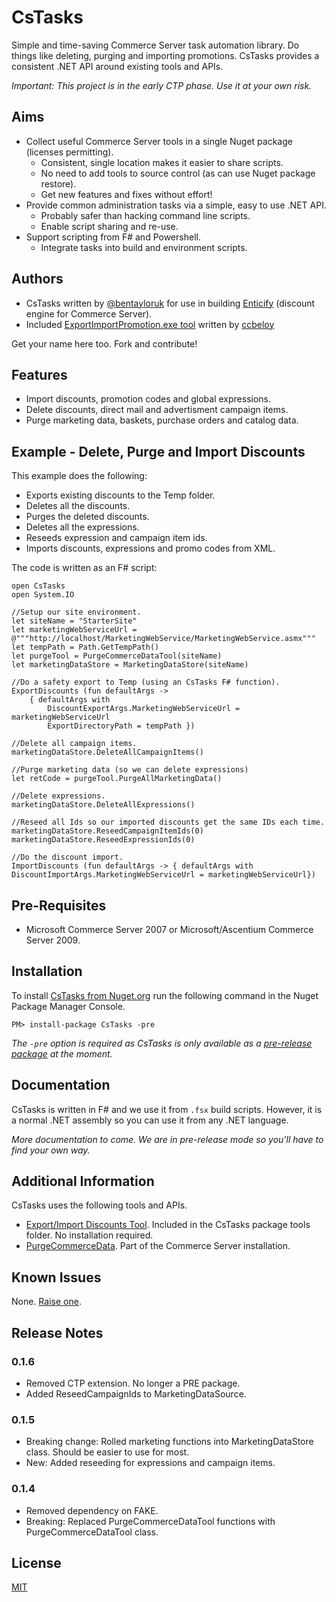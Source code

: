 # CsTasks

Simple and time-saving Commerce Server task automation library.  Do things like deleting, purging and importing promotions.  CsTasks provides a consistent .NET API around existing tools and APIs.  

*Important:  This project is in the early CTP phase.  Use it at your own risk.*

## Aims

* Collect useful Commerce Server tools in a single Nuget package (licenses permitting).
    * Consistent, single location makes it easier to share scripts.
    * No need to add tools to source control (as can use Nuget package restore).
    * Get new features and fixes without effort!
* Provide common administration tasks via a simple, easy to use .NET API.
    * Probably safer than hacking command line scripts.
    * Enable script sharing and re-use.
* Support scripting from F# and Powershell.
    * Integrate tasks into build and environment scripts.

## Authors

* CsTasks written by [@bentayloruk](http://twitter.com/bentayloruk) for use in building [Enticify](http://www.enticify.com/) (discount engine for Commerce Server).
* Included [ExportImportPromotion.exe tool](http://archive.msdn.microsoft.com/ExportImportDiscount) written by [ccbeloy](http://archive.msdn.microsoft.com/UserAccount/UserProfile.aspx?UserName=ccbeloy)

Get your name here too.  Fork and contribute!

## Features

* Import discounts, promotion codes and global expressions.
* Delete discounts, direct mail and advertisment campaign items.
* Purge marketing data, baskets, purchase orders and catalog data.

## Example - Delete, Purge and Import Discounts

This example does the following:

- Exports existing discounts to the Temp folder.
- Deletes all the discounts.
- Purges the deleted discounts.
- Deletes all the expressions.
- Reseeds expression and campaign item ids.
- Imports discounts, expressions and promo codes from XML.

The code is written as an F# script:
	
	open CsTasks
	open System.IO
	
	//Setup our site environment.
	let siteName = "StarterSite"
	let marketingWebServiceUrl = @"""http://localhost/MarketingWebService/MarketingWebService.asmx""" 
	let tempPath = Path.GetTempPath()
	let purgeTool = PurgeCommerceDataTool(siteName)
	let marketingDataStore = MarketingDataStore(siteName)
	
	//Do a safety export to Temp (using an CsTasks F# function).
	ExportDiscounts (fun defaultArgs ->
	    { defaultArgs with
	        DiscountExportArgs.MarketingWebServiceUrl = marketingWebServiceUrl
	        ExportDirectoryPath = tempPath })
	
	//Delete all campaign items.
	marketingDataStore.DeleteAllCampaignItems()
	
	//Purge marketing data (so we can delete expressions)
	let retCode = purgeTool.PurgeAllMarketingData()
	
	//Delete expressions.
	marketingDataStore.DeleteAllExpressions()
	
	//Reseed all Ids so our imported discounts get the same IDs each time.
	marketingDataStore.ReseedCampaignItemIds(0)
	marketingDataStore.ReseedExpressionIds(0)
	
	//Do the discount import.
	ImportDiscounts (fun defaultArgs -> { defaultArgs with DiscountImportArgs.MarketingWebServiceUrl = marketingWebServiceUrl})
	
## Pre-Requisites

* Microsoft Commerce Server 2007 or Microsoft/Ascentium Commerce Server 2009.

## Installation

To install [CsTasks from Nuget.org](https://nuget.org/packages/CsTasks/) run the following command in the Nuget Package Manager Console.

`PM> install-package CsTasks -pre`
 
*The `-pre` option is required as CsTasks is only available as a [pre-release package](http://nuget.codeplex.com/wikipage?title=Pre-Release%20Packages) at the moment.*

## Documentation

CsTasks is written in F# and we use it from `.fsx` build scripts.  However, it is a normal .NET assembly so you can use it from any .NET language.

*More documentation to come.  We are in pre-release mode so you'll have to find your own way.*

## Additional Information

CsTasks uses the following tools and APIs.  

* [Export/Import Discounts Tool](http://archive.msdn.microsoft.com/ExportImportDiscount).  Included in the CsTasks package tools folder.  No installation required.
* [PurgeCommerceData](http://msdn.microsoft.com/en-us/library/cc515165.aspx#PurgeCommerceData).  Part of the Commerce Server installation.

## Known Issues

None.  [Raise one](https://github.com/enticify/CsTasks/issues).

## Release Notes

### 0.1.6

* Removed CTP extension.  No longer a PRE package.
* Added ReseedCampaignIds to MarketingDataSource.

### 0.1.5

* Breaking change:  Rolled marketing functions into MarketingDataStore class.  Should be easier to use for most.
* New:  Added reseeding for expressions and campaign items.

### 0.1.4

* Removed dependency on FAKE.
* Breaking:  Replaced PurgeCommerceDataTool functions with PurgeCommerceDataTool class.

## License

[MIT](https://github.com/enticify/CsSpy/blob/master/LICENSE.md)
